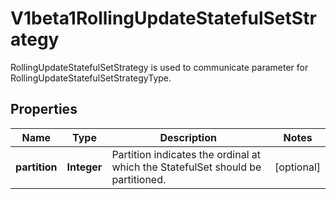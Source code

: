 

# V1beta1RollingUpdateStatefulSetStrategy

RollingUpdateStatefulSetStrategy is used to communicate parameter for RollingUpdateStatefulSetStrategyType.
## Properties

Name | Type | Description | Notes
------------ | ------------- | ------------- | -------------
**partition** | **Integer** | Partition indicates the ordinal at which the StatefulSet should be partitioned. |  [optional]




